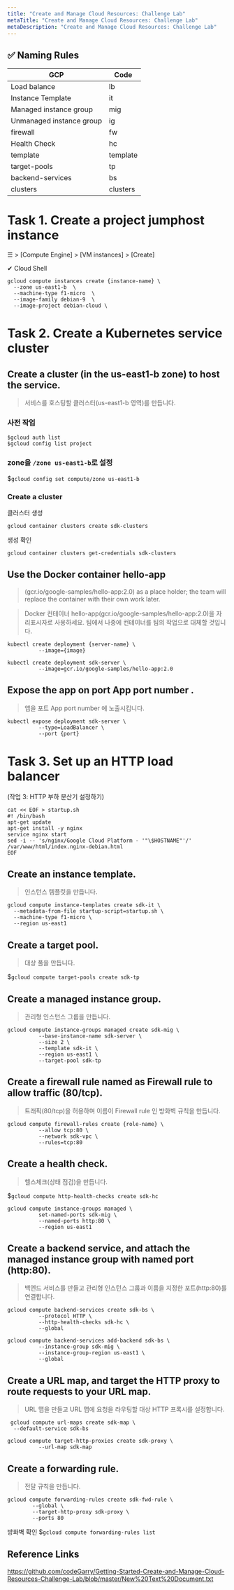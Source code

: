 ```yaml
---
title: "Create and Manage Cloud Resources: Challenge Lab"
metaTitle: "Create and Manage Cloud Resources: Challenge Lab"
metaDescription: "Create and Manage Cloud Resources: Challenge Lab"
---
```


## ✅ Naming Rules 
|GCP|Code|
|------|---|
|Load balance| lb|
|Instance Template|it|
|Managed instance group| mig|
|Unmanaged instance group| ig| 
|firewall| fw| 
|Health Check| hc|  
|template| template| 
| target-pools| tp|
|backend-services| bs| 
|clusters| clusters|
  

            
# Task 1. Create a project jumphost instance

☰ > [Compute Engine] > [VM instances] > [Create]

✔︎ Cloud Shell 
```
gcloud compute instances create {instance-name} \
  --zone us-east1-b  \
  --machine-type f1-micro  \
  --image-family debian-9  \
  --image-project debian-cloud \
```
  

# Task 2. Create a Kubernetes service cluster

## Create a cluster (in the us-east1-b zone) to host the service.
> 서비스를 호스팅할 클러스터(us-east1-b 영역)를 만듭니다.  

### 사전 작업 
```
$gcloud auth list
$gcloud config list project
```
### zone을 `/zone us-east1-b`로 설정 
$`gcloud config set compute/zone us-east1-b`  


### Create a cluster  
클러스터 생성 
```
gcloud container clusters create sdk-clusters
```
생성 확인 
```
gcloud container clusters get-credentials sdk-clusters
```

## Use the Docker container hello-app   
> (gcr.io/google-samples/hello-app:2.0) as a place holder; 
> the team will replace the container with their own work later.  

> Docker 컨테이너 hello-app(gcr.io/google-samples/hello-app:2.0)을 자리표시자로 사용하세요. 
> 팀에서 나중에 컨테이너를 팀의 작업으로 대체할 것입니다.  
```
kubectl create deployment {server-name} \
          --image={image}
```

```
kubectl create deployment sdk-server \
          --image=gcr.io/google-samples/hello-app:2.0
```

## Expose the app on port App port number .
> 앱을 포트 App port number 에 노출시킵니다.
```
kubectl expose deployment sdk-server \
          --type=LoadBalancer \
          --port {port}
```

# Task 3. Set up an HTTP load balancer  
(작업 3: HTTP 부하 분산기 설정하기)   

```
cat << EOF > startup.sh
#! /bin/bash
apt-get update
apt-get install -y nginx
service nginx start
sed -i -- 's/nginx/Google Cloud Platform - '"\$HOSTNAME"'/' /var/www/html/index.nginx-debian.html
EOF
```  

## Create an instance template.
> 인스턴스 템플릿을 만듭니다.  

```
gcloud compute instance-templates create sdk-it \
  --metadata-from-file startup-script=startup.sh \
  --machine-type f1-micro \
  --region us-east1

```

## Create a target pool.
> 대상 풀을 만듭니다.

$`gcloud compute target-pools create sdk-tp`

## Create a managed instance group.  
> 관리형 인스턴스 그룹을 만듭니다.

```
gcloud compute instance-groups managed create sdk-mig \
          --base-instance-name sdk-server \
          --size 2 \
          --template sdk-it \
          --region us-east1 \
          --target-pool sdk-tp       
```

## Create a firewall rule named as Firewall rule to allow traffic (80/tcp).  
> 트래픽(80/tcp)을 허용하며 이름이 Firewall rule 인 방화벽 규칙을 만듭니다.

```
gcloud compute firewall-rules create {role-name} \
          --allow tcp:80 \
          --network sdk-vpc \
          --rules=tcp:80
```

## Create a health check.
> 헬스체크(상태 점검)을 만듭니다.

$`gcloud compute http-health-checks create sdk-hc`

```
gcloud compute instance-groups managed \
          set-named-ports sdk-mig \
          --named-ports http:80 \
          --region us-east1
```


## Create a backend service, and attach the managed instance group with named port (http:80).
> 백엔드 서비스를 만들고 관리형 인스턴스 그룹과 이름을 지정한 포트(http:80)를 연결합니다.  

```
gcloud compute backend-services create sdk-bs \
          --protocol HTTP \
          --http-health-checks sdk-hc \
          --global
```

```
gcloud compute backend-services add-backend sdk-bs \
          --instance-group sdk-mig \
          --instance-group-region us-east1 \
          --global
```

## Create a URL map, and target the HTTP proxy to route requests to your URL map.  
> URL 맵을 만들고 URL 맵에 요청을 라우팅할 대상 HTTP 프록시를 설정합니다.
```
 gcloud compute url-maps create sdk-map \
  --default-service sdk-bs
```

```
gcloud compute target-http-proxies create sdk-proxy \
          --url-map sdk-map
```
## Create a forwarding rule.
> 전달 규칙을 만듭니다.  

```
gcloud compute forwarding-rules create sdk-fwd-rule \
        --global \
        --target-http-proxy sdk-proxy \
        --ports 80
```
방화벽 확인 
$`gcloud compute forwarding-rules list`


## Reference Links
https://github.com/codeGarry/Getting-Started-Create-and-Manage-Cloud-Resources-Challenge-Lab/blob/master/New%20Text%20Document.txt   

